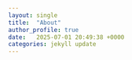 ```yaml
---
layout: single
title:  "About"
author_profile: true
date:   2025-07-01 20:49:38 +0000
categories: jekyll update
---
```


